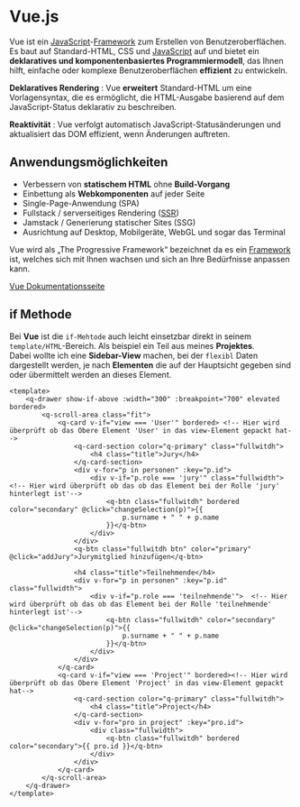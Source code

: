# Vue.js

Vue ist ein [JavaScript](../projekt/javascript.md)-[Framework](../tech/framework.md) zum Erstellen von Benutzeroberflächen. Es baut auf Standard-HTML, CSS und [JavaScript](../projekt/javascript.md) auf und bietet ein **deklaratives und komponentenbasiertes Programmiermodell**, das Ihnen hilft, einfache oder komplexe Benutzeroberflächen **effizient** zu entwickeln.

**Deklaratives Rendering** : Vue **erweitert** Standard-HTML um eine Vorlagensyntax, die es ermöglicht, die HTML-Ausgabe basierend auf dem JavaScript-Status deklarativ zu beschreiben.

**Reaktivität** : Vue verfolgt automatisch JavaScript-Statusänderungen und aktualisiert das DOM effizient, wenn Änderungen auftreten.

<!-- tabs:start -->

## **Anwendungsmöglichkeiten**

- Verbessern von **statischem HTML** ohne **Build-Vorgang**
- Einbettung als **Webkomponenten** auf jeder Seite
- Single-Page-Anwendung (SPA)
- Fullstack / serverseitiges Rendering ([SSR](../tech/csr_ssr.md))
- Jamstack / Generierung statischer Sites (SSG)
- Ausrichtung auf Desktop, Mobilgeräte, WebGL und sogar das Terminal
  
<!-- tabs:end -->

Vue wird als „The Progressive Framework“ bezeichnet da es ein [Framework](../tech/framework.md) ist, welches sich mit Ihnen wachsen und sich an Ihre Bedürfnisse anpassen kann.

[Vue Dokumentationsseite](https://www.vuejs.org)

## if Methode

Bei **Vue** ist die ``if-Mehtode`` auch leicht einsetzbar direkt in seinem ``template/HTML``-Bereich. Als beispiel ein Teil aus meines **Projektes**.  
Dabei wollte ich eine **Sidebar-View** machen, bei der ``flexibl`` Daten dargestellt werden, je nach **Elementen** die auf der Hauptsicht gegeben sind oder übermittelt werden an dieses Element.

```vue
<template>
    <q-drawer show-if-above :width="300" :breakpoint="700" elevated bordered>
        <q-scroll-area class="fit">
            <q-card v-if="view === 'User'" bordered> <!-- Hier wird überprüft ob das Obere Element 'User' in das view-Element gepackt hat-->
                <q-card-section color="q-primary" class="fullwitdh">
                    <h4 class="title">Jury</h4>
                </q-card-section>
                <div v-for="p in personen" :key="p.id">
                    <div v-if="p.role === 'jury'" class="fullwidth"> <!-- Hier wird überprüft ob das ob das Element bei der Rolle 'jury' hinterlegt ist'-->
                        <q-btn class="fullwitdh" bordered color="secondary" @click="changeSelection(p)">{{
                            p.surname + " " + p.name
                        }}</q-btn>
                    </div>
                </div>
                <q-btn class="fullwitdh btn" color="primary" @click="addJury">Jurymitglied hinzufügen</q-btn>

                <h4 class="title">Teilnehmende</h4>
                <div v-for="p in personen" :key="p.id" class="fullwidth">
                    <div v-if="p.role === 'teilnehmende'">  <!-- Hier wird überprüft ob das ob das Element bei der Rolle 'teilnehmende' hinterlegt ist'-->
                        <q-btn class="fullwitdh" color="secondary" @click="changeSelection(p)">{{
                            p.surname + " " + p.name
                        }}</q-btn>
                    </div>
                </div>
            </q-card>
            <q-card v-if="view === 'Project'" bordered><!-- Hier wird überprüft ob das Obere Element 'Project' in das view-Element gepackt hat-->
                <q-card-section color="q-primary" class="fullwitdh">
                    <h4 class="title">Project</h4>
                </q-card-section>
                <div v-for="pro in project" :key="pro.id">
                    <div class="fullwidth">
                        <q-btn class="fullwitdh" bordered color="secondary">{{ pro.id }}</q-btn>
                    </div>
                </div>
            </q-card>
        </q-scroll-area>
    </q-drawer>
</template>
```
